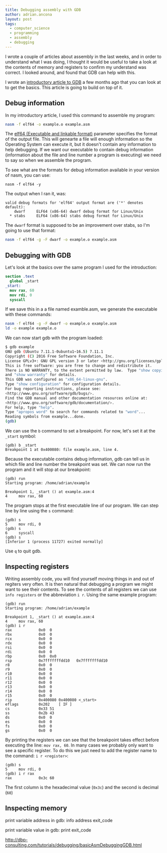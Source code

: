 ```yaml
---
title: Debugging assembly with GDB
author: adrian.ancona
layout: post
tags:
  - computer_science
  - programming
  - assembly
  - debugging
---
```


I wrote a couple of articles about assembly in the last weeks, and in order to understand what I was doing, I thought it would be useful to take a look at the contents of memory and registers to confirm my understand was correct. I looked around, and found that GDB can help with this.

I wrote an [introductory article to GDB](/2018/02/introduction-to-gdb/) a few months ago that you can look at to get the basics. This article is going to build on top of it.

## Debug information

In my introductory article, I used this command to assemble my program:

```bash
nasm -f elf64 -o example.o example.asm
```

The [elf64 (Executable and linkable format)](https://en.wikipedia.org/wiki/Executable_and_Linkable_Format) parameter specifies the format of the output file. This will genearte a file will enough information so the Operating System can execute it, but it doesn't contain any information to help debugging. If we want our executable to contain debug information (information about the file and line number a program is executing) we need to say so when we assemble the program.

To see what are the formats for debug information available in your version of nasm, you can use:

```
nasm -f elf64 -y
```

The output when I ran it, was:

```
valid debug formats for 'elf64' output format are ('*' denotes default):
    dwarf     ELF64 (x86-64) dwarf debug format for Linux/Unix
  * stabs     ELF64 (x86-64) stabs debug format for Linux/Unix
```

The `dwarf` format is supposed to be an improvement over stabs, so I'm going to use that format:

```bash
nasm -f elf64 -g -F dwarf -o example.o example.asm
```

## Debugging with GDB

Let's look at the basics over the same program I used for the introduction:

```nasm
section .text
  global _start
_start:
  mov rax, 60
  mov rdi, 0
  syscall

```

If we save this in a a file named examble.asm, we generate the executable with these commands:

```bash
nasm -f elf64 -g -F dwarf -o example.o example.asm
ld -o example example.o
```

We can now start gdb with the program loaded:

```bash
$ gdb example
GNU gdb (Ubuntu 7.11.1-0ubuntu1~16.5) 7.11.1
Copyright (C) 2016 Free Software Foundation, Inc.
License GPLv3+: GNU GPL version 3 or later <http://gnu.org/licenses/gpl.html>
This is free software: you are free to change and redistribute it.
There is NO WARRANTY, to the extent permitted by law.  Type "show copying"
and "show warranty" for details.
This GDB was configured as "x86_64-linux-gnu".
Type "show configuration" for configuration details.
For bug reporting instructions, please see:
<http://www.gnu.org/software/gdb/bugs/>.
Find the GDB manual and other documentation resources online at:
<http://www.gnu.org/software/gdb/documentation/>.
For help, type "help".
Type "apropos word" to search for commands related to "word"...
Reading symbols from example...done.
(gdb)
```

We can use the `b` command to set a breakpoint. For now, let's set it at the `_start` symbol:

```gdb
(gdb) b _start
Breakpoint 1 at 0x400080: file example.asm, line 4.
```

Because the executable contains debug information, gdb can tell us in which file and line number the breakpoint was set. We can now run the program and it will stop at our breakpoint:

```gdb
(gdb) run
Starting program: /home/adrian/example

Breakpoint 1, _start () at example.asm:4
4	  mov rax, 60
```

The program stops at the first executable line of our program. We can step line by line using the `s` command:

```gdb
(gdb) s
5	  mov rdi, 0
(gdb) s
6	  syscall
(gdb) s
[Inferior 1 (process 11727) exited normally]
```

Use `q` to quit gdb.

## Inspecting registers

Writing assembly code, you will find yourself moving things in and out of regiters very often. It is then natural that debugging a program we might want to see their contents. To see the contents of all registers we can use `info registers` or the abbreviation `i r`. Using the same example program:

```gdb
(gdb) run
Starting program: /home/adrian/example

Breakpoint 1, _start () at example.asm:4
4	  mov rax, 60
(gdb) i r
rax            0x0	0
rbx            0x0	0
rcx            0x0	0
rdx            0x0	0
rsi            0x0	0
rdi            0x0	0
rbp            0x0	0x0
rsp            0x7fffffffdd10	0x7fffffffdd10
r8             0x0	0
r9             0x0	0
r10            0x0	0
r11            0x0	0
r12            0x0	0
r13            0x0	0
r14            0x0	0
r15            0x0	0
rip            0x400080	0x400080 <_start>
eflags         0x202	[ IF ]
cs             0x33	51
ss             0x2b	43
ds             0x0	0
es             0x0	0
fs             0x0	0
gs             0x0	0
```

By printing the registers we can see that the breakpoint takes effect before executing the line: `mov rax, 60`. In many cases we probably only want to see a specific register. To do this we just need to add the register name to the command: `i r <register>`:

```gdb
(gdb) s
5	  mov rdi, 0
(gdb) i r rax
rax            0x3c	60
```

The first column is the hexadecimal value (`0x3c`) and the second is decimal (`60`)

## Inspecting memory

print variable address in gdb:
info address exit_code

print variable value in gdb:
print exit_code



http://dbp-consulting.com/tutorials/debugging/basicAsmDebuggingGDB.html
